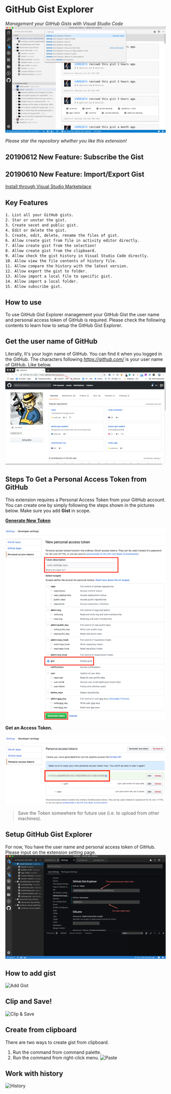 # GitHub Gist Explorer

*Management your GitHub Gists with Visual Studio Code*
![Screenshot](https://raw.githubusercontent.com/k9982874/github-gist-explorer/master/images/guide-1.png)

*Please star the repository whether you like this extension!*

## 20190612 New Feature: Subscribe the Gist
## 20190610 New Feature: Import/Export Gist

[Install through Visual Studio Marketplace](https://marketplace.visualstudio.com/items?itemName=k9982874.github-gist-explorer)

## Key Features
```
1. List all your GitHub gists.
2. Star or unstar the gist.
3. Create secet and public gist.
4. Edit or delete the gist.
5. Create, edit, delete, rename the files of gist.
6. Allow create gist from file in activity editor directly.
7. Allow create gist from the selection!
8. Allow create gist from the clipboard.
9. Allow check the gist history in Visual Studio Code directly.
10. Allow view the file contents of history file.
11. Allow compare the history with the latest version.
12. Allow export the gist to folder.
13. Allow import a local file to specific gist.
14. Allow import a local folder.
15. Allow subscribe gist.
```

## How to use
To use GitHub Gist Explorer management your GitHub Gist the user name and personal access token of GitHub is required.
Please check the following contents to learn how to setup the GitHub Gist Explorer.

## Get the user name of GitHub
Literally, It's your login name of GitHub. You can find it when you logged in the GitHub. The characters following *https://github.com/* is your user name of GitHub. Like below.
![Get User Name](https://raw.githubusercontent.com/k9982874/github-gist-explorer/master/images/guide-2.png)

## Steps To Get a Personal Access Token from GitHub
This extension requires a Personal Access Token from your GitHub account. You can create one by simply following the steps shown in the pictures below. Make sure you add **Gist** in scope.

**[Generate New Token](https://github.com/settings/tokens/new?description=code-setting-sync&scopes=gist)**

![Select Scopes](https://raw.githubusercontent.com/k9982874/github-gist-explorer/master/images/guide-3.png)

**Get an Access Token.**

![Get Access Token](https://raw.githubusercontent.com/k9982874/github-gist-explorer/master/images/guide-4.png)

> Save the Token somewhere for future use (i.e. to upload from other machines).

## Setup GitHub Gist Explorer
For now, You have the user name and personal access token of GitHub. Please input on the extension setting page.
![Setup Extension](https://raw.githubusercontent.com/k9982874/github-gist-explorer/master/images/guide-5.png)

## How to add gist
![Add Gist](https://raw.githubusercontent.com/k9982874/github-gist-explorer/master/images/add-gist.gif)

## Clip and Save!
![Clip & Save](https://raw.githubusercontent.com/k9982874/github-gist-explorer/master/images/clip-and-save.gif)

## Create from clipboard
There are two ways to create gist from clipboard.
1. Run the command from command palette.
2. Run the command from right-click menu.
![Paste](https://raw.githubusercontent.com/k9982874/github-gist-explorer/master/images/paste.gif)

## Work with history
![History](https://raw.githubusercontent.com/k9982874/github-gist-explorer/master/images/history.gif)
